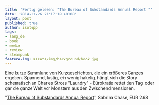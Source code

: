 ```yaml
---
title: 'Fertig gelesen: "The Bureau of Substandards Annual Report "'
date: '2014-11-26 21:17:18 +0100'
layout: post
published: true
author: isotopp
tags:
- lang_de
- book
- media
- review
- steampunk
feature-img: assets/img/background/book.jpg
---
```

Eine kurze Sammlung von Kurzgeschichten, die ein größeres Ganzes ergeben. Spannend, lustig, ein wenig hakelig, hängt sich die Story schematisch an Charles Stross "Laundry" - Bürokratie rettet den Tag, oder gar die ganze Welt vor Monstern aus den Zwischendimensionen.

"[The Bureau of Substandards Annual Report](https://www.amazon.de/Bureau-Substandards-Annual-Report-English-ebook/dp/B00DT6SPBI)", Sabrina Chase, EUR 2.68
